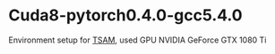 # Cuda8-pytorch0.4.0-gcc5.4.0
Environment setup for [TSAM](https://github.com/achalddave/segment-any-moving), used GPU NVIDIA GeForce GTX 1080 Ti   
